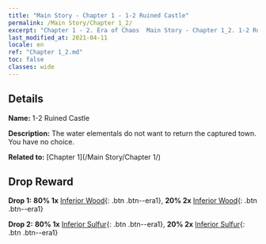 ```yaml
---
title: "Main Story - Chapter 1 - 1-2 Ruined Castle"
permalink: /Main Story/Chapter 1_2/
excerpt: "Chapter 1 - 2. Era of Chaos  Main Story - Chapter 1_2. 1-2 Ruined Castle"
last_modified_at: 2021-04-11
locale: en
ref: "Chapter 1_2.md"
toc: false
classes: wide
---
```


## Details

 **Name:** 1-2 Ruined Castle

 **Description:** The water elementals do not want to return the captured town. You have no choice.

 **Related to:** [Chapter 1](/Main Story/Chapter 1/)

## Drop Reward

 **Drop 1:** **80% 1x** [Inferior Wood](/Items/mat_1/){: .btn .btn--era1}, **20% 2x** [Inferior Wood](/Items/mat_1/){: .btn .btn--era1}

 **Drop 2:** **80% 1x** [Inferior Sulfur](/Items/mat_3/){: .btn .btn--era1}, **20% 2x** [Inferior Sulfur](/Items/mat_3/){: .btn .btn--era1}

